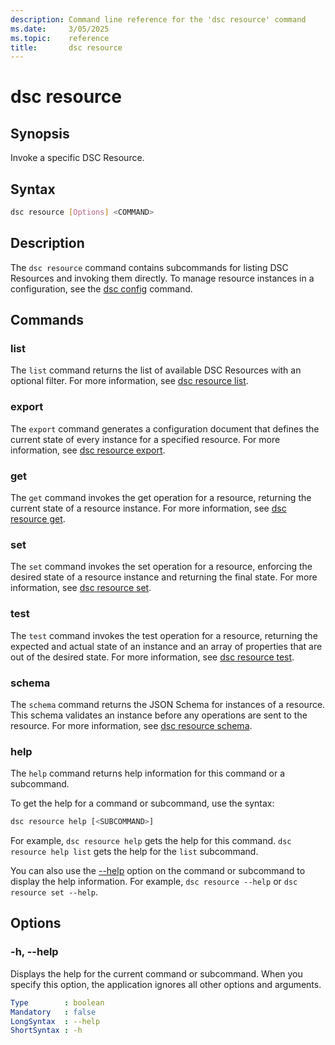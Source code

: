 ```yaml
---
description: Command line reference for the 'dsc resource' command
ms.date:     3/05/2025
ms.topic:    reference
title:       dsc resource
---
```


# dsc resource

## Synopsis

Invoke a specific DSC Resource.

## Syntax

```sh
dsc resource [Options] <COMMAND>
```

## Description

The `dsc resource` command contains subcommands for listing DSC Resources and invoking them
directly. To manage resource instances in a configuration, see the [dsc config][01] command.

## Commands

### list

The `list` command returns the list of available DSC Resources with an optional filter. For more
information, see [dsc resource list][02].

### export

The `export` command generates a configuration document that defines the current state of every
instance for a specified resource. For more information, see [dsc resource export][03].

### get

The `get` command invokes the get operation for a resource, returning the current state of a
resource instance. For more information, see [dsc resource get][04].

### set

The `set` command invokes the set operation for a resource, enforcing the desired state of a
resource instance and returning the final state. For more information, see [dsc resource set][05].

### test

The `test` command invokes the test operation for a resource, returning the expected and actual
state of an instance and an array of properties that are out of the desired state. For more
information, see [dsc resource test][06].

### schema

The `schema` command returns the JSON Schema for instances of a resource. This schema validates an
instance before any operations are sent to the resource. For more information, see
[dsc resource schema][07].

### help

The `help` command returns help information for this command or a subcommand.

To get the help for a command or subcommand, use the syntax:

```sh
dsc resource help [<SUBCOMMAND>]
```

For example, `dsc resource help` gets the help for this command. `dsc resource help list`
gets the help for the `list` subcommand.

You can also use the [--help](#--help) option on the command or subcommand to display the help
information. For example, `dsc resource --help` or `dsc resource set --help`.

## Options

### -h, --help

<a id="-h"></a>
<a id="--help"></a>

Displays the help for the current command or subcommand. When you specify this option, the
application ignores all other options and arguments.

```yaml
Type        : boolean
Mandatory   : false
LongSyntax  : --help
ShortSyntax : -h
```

[01]: ../config/command.md
[02]: list.md
[03]: export.md
[04]: get.md
[05]: set.md
[06]: test.md
[07]: schema.md
